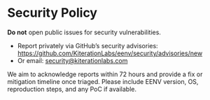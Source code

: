 # Security Policy

**Do not** open public issues for security vulnerabilities.

- Report privately via GitHub’s security advisories: https://github.com/KiterationLabs/eenv/security/advisories/new
- Or email: security@kiterationlabs.com

We aim to acknowledge reports within 72 hours and provide a fix or mitigation timeline once triaged. Please include EENV version, OS, reproduction steps, and any PoC if available.
